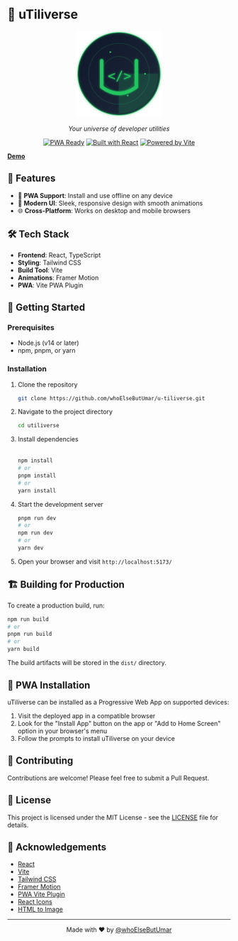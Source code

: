 # 🌌 uTiliverse

<div align="center">

<img src="public/u-tiliverse-logo.svg" alt="uTiliverse Logo" width="196" height="196">

*Your universe of developer utilities*

[![PWA Ready](https://img.shields.io/badge/PWA-ready-brightgreen.svg?style=flat-square)](https://developer.mozilla.org/en-US/docs/Web/Progressive_web_apps)
[![Built with React](https://img.shields.io/badge/Built%20with-React-61dafb.svg?style=flat-square)](https://reactjs.org/)
[![Powered by Vite](https://img.shields.io/badge/Powered%20by-Vite-646cff.svg?style=flat-square)](https://vitejs.dev/)

</div>

**[Demo](https://u-tiliverse.vercel.app/)**


## 🚀 Features

- 📱 **PWA Support**: Install and use offline on any device
- 🎨 **Modern UI**: Sleek, responsive design with smooth animations
- 🌐 **Cross-Platform**: Works on desktop and mobile browsers

## 🛠 Tech Stack

- **Frontend**: React, TypeScript
- **Styling**: Tailwind CSS
- **Build Tool**: Vite
- **Animations**: Framer Motion
- **PWA**: Vite PWA Plugin

## 🚀 Getting Started

### Prerequisites

- Node.js (v14 or later)
- npm, pnpm, or yarn

### Installation

1. Clone the repository
   ```sh
   git clone https://github.com/whoElseButUmar/u-tiliverse.git
   ```

2. Navigate to the project directory
   ```sh
   cd utiliverse
   ```

3. Install dependencies
   ```sh

   npm install
   # or
   pnpm install
   # or
   yarn install
   ```

4. Start the development server
   ```sh
   pnpm run dev
   # or
   npm run dev
   # or
   yarn dev
   ```

5. Open your browser and visit `http://localhost:5173/`

## 🏗 Building for Production

To create a production build, run:

```sh
npm run build
# or
pnpm run build
# or
yarn build
```

The build artifacts will be stored in the `dist/` directory.

## 📱 PWA Installation

uTiliverse can be installed as a Progressive Web App on supported devices:

1. Visit the deployed app in a compatible browser
2. Look for the "Install App" button on the app or "Add to Home Screen" option in your browser's menu
3. Follow the prompts to install uTiliverse on your device

## 🤝 Contributing

Contributions are welcome! Please feel free to submit a Pull Request.

## 📄 License

This project is licensed under the MIT License - see the [LICENSE](LICENSE) file for details.

## 🙏 Acknowledgements

- [React](https://reactjs.org/)
- [Vite](https://vitejs.dev/)
- [Tailwind CSS](https://tailwindcss.com/)
- [Framer Motion](https://www.framer.com/motion/)
- [PWA Vite Plugin](https://vite-pwa-org.netlify.app/)
- [React Icons](https://react-icons.github.io/react-icons/)
- [HTML to Image](https://www.npmjs.com/package/html-to-image)

---

<div align="center">
Made with ❤️ by <a href="https://github.com/whoElseButUmar">@whoElseButUmar</a>
</div>